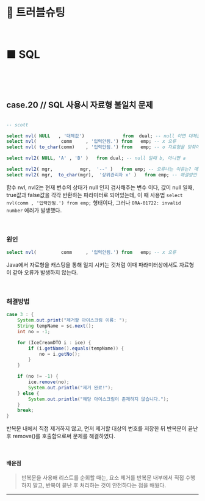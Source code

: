 
# 📌 트러블슈팅 
<br/>


**■ SQL**
=

<br/>
<br/>

<!-- 25.10.16 -->

<br/>

## case.20	//	SQL 사용시 자료형 불일치 문제

```SQL

-- scott

select nvl( NULL   , '대체값')              from  dual; -- null 이면 대체값         / null  value   logic ( replacement )
select nvl(         comm     , '입력안됨.') from   emp; -- x 오류
select nvl( to_char(comm)    , '입력안됨.') from   emp; -- o 자료형을 맞춰야함.

select nvl2( NULL, 'A' , 'B' )   from dual; -- null 일때 b, 아니면 a

select nvl2( mgr,          mgr,  '--' )   from emp; -- 오류나는 이유는? 매개변수가 값, ture(null) 인경우 표시값, false(null) 인경우 표시값 을 입력해야한다.
select nvl2( mgr,  to_char(mgr),  '상위관리자 x' )   from emp; -- 해결방안 to_char로 문자열로 변환시켜 자료형을 일치시킨다.    (nvl nv2 null일 때 값 반환 / 자료형 맞추기)

```
함수 nvl, nvl2는 현재 변수의 상태가 null 인지 검사해주는 변수 이다, 값이 null 일때, true값과 false값을 각각 반환하는 파라미터로 되어있는데, 이 때 사용법 `select nvl(comm , '입력안됨.') from emp;` 형태이다, 그러나  `ORA-01722: invalid number` 에러가 발생했다.

<!-- 문제 설명 -->

<br/>

### 원인

```sql
select nvl(         comm     , '입력안됨.') from   emp; -- x 오류
```
Java에서 자료형을 캐스팅을 통해 일치 시키는 것처럼 이때 파라미터상에서도 자료형이 같아 오류가 발생하지 않는다.
<!-- 원인 설명 -->


<br/>

### 해결방법

```Java
case 3 : {
    System.out.print("제거할 아이스크림 이름: ");
    String tempName = sc.next();
    int no = -1;

    for (IceCreamDTO i : ice) {
        if (i.getName().equals(tempName)) {
            no = i.getNo();
        }
    }

    if (no != -1) {
        ice.remove(no);
        System.out.println("제거 완료!");
    } else {
        System.out.println("해당 아이스크림이 존재하지 않습니다.");
    }
    break;
}

```
반복문 내에서 직접 제거하지 않고, 먼저 제거할 대상의 번호를 저장한 뒤 반복문이 끝난 후 remove()를 호출함으로써 문제를 해결하였다.

<!-- 해결방법 -->

<br/>

#### 배운점

> 반복문을 사용해 리스트를 순회할 때는, 요소 제거를 반복문 내부에서 직접 수행하지 말고, 반복이 끝난 후 처리하는 것이 안전하다는 점을 배웠다.
<!-- 배운점 느낀점 연관되어서 설명 -->

---
<br/> 
<br/>